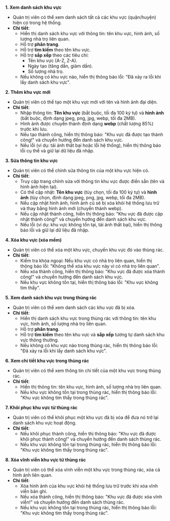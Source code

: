 **1. Xem danh sách khu vực**

-   Quản trị viên có thể xem danh sách tất cả các khu vực (quận/huyện) hiện có trong hệ thống.
-   **Chi tiết**:
    -   Hiển thị danh sách khu vực với thông tin: tên khu vực, hình ảnh, số lượng nhà trọ liên quan.
    -   Hỗ trợ **phân trang**.
    -   Hỗ trợ **tìm kiếm** theo tên khu vực.
    -   Hỗ trợ **sắp xếp** theo các tiêu chí:
        -   Tên khu vực (A-Z, Z-A).
        -   Ngày tạo (tăng dần, giảm dần).
        -   Số lượng nhà trọ.
    -   Nếu không có khu vực nào, hiển thị thông báo lỗi: "Đã xảy ra lỗi khi lấy danh sách khu vực".

**2. Thêm khu vực mới**

-   Quản trị viên có thể tạo một khu vực mới với tên và hình ảnh đại diện.
-   **Chi tiết**:
    -   Nhập thông tin: **Tên khu vực** (bắt buộc, tối đa 100 ký tự) và **hình ảnh** (bắt buộc, định dạng jpeg, png, jpg, webp, tối đa 2MB).
    -   Hình ảnh được chuyển thành định dạng **webp** (chất lượng 85%) trước khi lưu.
    -   Nếu tạo thành công, hiển thị thông báo: "Khu vực đã được tạo thành công!" và chuyển hướng đến danh sách khu vực.
    -   Nếu lỗi (ví dụ: tải ảnh thất bại hoặc lỗi hệ thống), hiển thị thông báo lỗi cụ thể và giữ lại dữ liệu đã nhập.

**3. Sửa thông tin khu vực**

-   Quản trị viên có thể chỉnh sửa thông tin của một khu vực hiện có.
-   **Chi tiết**:
    -   Truy cập trang chỉnh sửa với thông tin khu vực được điền sẵn (tên và hình ảnh hiện tại).
    -   Có thể cập nhật: **Tên khu vực** (tùy chọn, tối đa 100 ký tự) và **hình ảnh** (tùy chọn, định dạng jpeg, png, jpg, webp, tối đa 2MB).
    -   Nếu cập nhật hình ảnh, hình ảnh cũ sẽ bị xóa khỏi hệ thống lưu trữ và thay bằng hình ảnh mới (chuyển thành webp).
    -   Nếu cập nhật thành công, hiển thị thông báo: "Khu vực đã được cập nhật thành công!" và chuyển hướng đến danh sách khu vực.
    -   Nếu lỗi (ví dụ: khu vực không tồn tại, tải ảnh thất bại), hiển thị thông báo lỗi và giữ lại dữ liệu đã nhập.

**4. Xóa khu vực (xóa mềm)**

-   Quản trị viên có thể xóa một khu vực, chuyển khu vực đó vào thùng rác.
-   **Chi tiết**:
    -   Kiểm tra khóa ngoại: Nếu khu vực có nhà trọ liên quan, hiển thị thông báo lỗi: "Không thể xóa khu vực này vì có nhà trọ liên quan".
    -   Nếu xóa thành công, hiển thị thông báo: "Khu vực đã được xóa thành công!" và chuyển hướng đến danh sách khu vực.
    -   Nếu khu vực không tồn tại, hiển thị thông báo lỗi: "Khu vực không tìm thấy".

**5. Xem danh sách khu vực trong thùng rác**

-   Quản trị viên có thể xem danh sách các khu vực đã bị xóa.
-   **Chi tiết**:
    -   Hiển thị danh sách khu vực trong thùng rác với thông tin: tên khu vực, hình ảnh, số lượng nhà trọ liên quan.
    -   Hỗ trợ **phân trang**.
    -   Hỗ trợ **tìm kiếm** theo tên khu vực và **sắp xếp** tương tự danh sách khu vực thông thường.
    -   Nếu không có khu vực nào trong thùng rác, hiển thị thông báo lỗi: "Đã xảy ra lỗi khi lấy danh sách khu vực".

**6. Xem chi tiết khu vực trong thùng rác**

-   Quản trị viên có thể xem thông tin chi tiết của một khu vực trong thùng rác.
-   **Chi tiết**:
    -   Hiển thị thông tin: tên khu vực, hình ảnh, số lượng nhà trọ liên quan.
    -   Nếu khu vực không tồn tại trong thùng rác, hiển thị thông báo lỗi: "Khu vực không tìm thấy trong thùng rác".

**7. Khôi phục khu vực từ thùng rác**

-   Quản trị viên có thể khôi phục một khu vực đã bị xóa để đưa nó trở lại danh sách khu vực hoạt động.
-   **Chi tiết**:
    -   Nếu khôi phục thành công, hiển thị thông báo: "Khu vực đã được khôi phục thành công!" và chuyển hướng đến danh sách thùng rác.
    -   Nếu khu vực không tồn tại trong thùng rác, hiển thị thông báo lỗi: "Khu vực không tìm thấy trong thùng rác".

**8. Xóa vĩnh viễn khu vực từ thùng rác**

-   Quản trị viên có thể xóa vĩnh viễn một khu vực trong thùng rác, xóa cả hình ảnh liên quan.
-   **Chi tiết**:
    -   Xóa hình ảnh của khu vực khỏi hệ thống lưu trữ trước khi xóa vĩnh viễn bản ghi.
    -   Nếu xóa thành công, hiển thị thông báo: "Khu vực đã được xóa vĩnh viễn!" và chuyển hướng đến danh sách thùng rác.
    -   Nếu khu vực không tồn tại trong thùng rác, hiển thị thông báo lỗi: "Khu vực không tìm thấy trong thùng rác".
